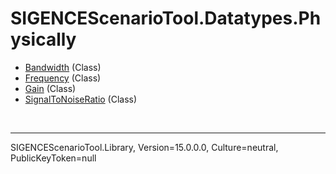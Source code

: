 # SIGENCEScenarioTool.Datatypes.Physically
- [Bandwidth](./T_Bandwidth.md) (Class)
- [Frequency](./T_Frequency.md) (Class)
- [Gain](./T_Gain.md) (Class)
- [SignalToNoiseRatio](./T_SignalToNoiseRatio.md) (Class)

<br /><hr />
SIGENCEScenarioTool.Library, Version=15.0.0.0, Culture=neutral, PublicKeyToken=null
